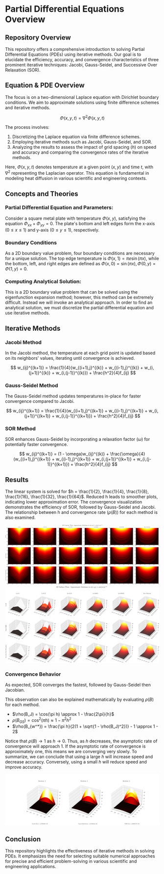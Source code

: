 # Partial Differential Equations Overview

## Repository Overview
This repository offers a comprehensive introduction to solving Partial Differential Equations (PDEs) using iterative methods. Our goal is to elucidate the efficiency, accuracy, and convergence characteristics of three prominent iterative techniques: Jacobi, Gauss-Seidel, and Successive Over Relaxation (SOR).

## Equation & PDE Overview

The focus is on a two-dimensional Laplace equation with Dirichlet boundary conditions. We aim to approximate solutions using finite difference schemes and iterative methods.

$$
\Phi(x, y, t) = \nabla^2 \Phi(x, y, t)
$$

The process involves:
1. Discretizing the Laplace equation via finite difference schemes.
2. Employing iterative methods such as Jacobi, Gauss-Seidel, and SOR.
3. Analyzing the results to assess the impact of grid spacing ($h$) on speed and accuracy and comparing the convergence rates of the iterative methods.

Here, $\Phi(x, y, t)$ denotes temperature at a given point $(x, y)$ and time $t$, with $\nabla^2$ representing the Laplacian operator. This equation is fundamental in modeling heat diffusion in various scientific and engineering contexts.

## Concepts and Theories

### Partial Differential Equation and Parameters:
Consider a square metal plate with temperature $\Phi(x, y)$, satisfying the equation $\Phi_{xx} + \Phi_{yy} = 0$. The plate's bottom and left edges form the x-axis ($0 \leq x \leq 1$) and y-axis ($0 \leq y \leq 1$), respectively.

### Boundary Conditions
As a 2D boundary value problem, four boundary conditions are necessary for a unique solution. The top edge temperature is $\Phi(x, 1) = \pi e \sin(\pi x)$, while the bottom, left, and right edges are defined as $\Phi(x, 0) = \sin(\pi x), \Phi(0, y) = \Phi(1, y) = 0$.

### Computing Analytical Solution:
This is a 2D boundary value problem that can be solved using the eigenfunction expansion
method; however, this method can be extremely difficult. Instead we will invoke an analytical
approach.
In order to find an analytical solution, we must discretize the partial differential equation and
use iterative methods.

## Iterative Methods

### Jacobi Method
In the Jacobi method, the temperature at each grid point is updated based on its neighbors' values, iterating until convergence is achieved.

$$
w_{ij}^{(k+1)} = \frac{1}{4}(w_{(i+1),j}^{(k)} + w_{(i-1),j}^{(k)} + w_{i,(j+1)}^{(k)} + w_{i,(j-1)}^{(k)}) + \frac{h^2}{4}f_{ij}
$$

### Gauss-Seidel Method
The Gauss-Seidel method updates temperatures in-place for faster convergence compared to Jacobi.

$$
w_{ij}^{(k+1)} = \frac{1}{4}(w_{(i+1),j}^{(k+1)} + w_{(i-1),j}^{(k+1)} + w_{i,(j+1)}^{(k+1)} + w_{i,(j-1)}^{(k+1)}) + \frac{h^2}{4}f_{ij}
$$

### SOR Method
SOR enhances Gauss-Seidel by incorporating a relaxation factor ($\omega$) for potentially faster convergence.

$$
w_{ij}^{(k+1)} = (1 - \omega)w_{ij}^{(k)} + \frac{\omega}{4}(w_{(i+1),j}^{(k+1)} + w_{(i-1),j}^{(k+1)} + w_{i,(j+1)}^{(k+1)} + w_{i,(j-1)}^{(k+1)}) + \frac{h^2}{4}f_{ij}
$$

## Results
The linear system is solved for $h = \frac{1}{2}, \frac{1}{4}, \frac{1}{8}, \frac{1}{16}, \frac{1}{32}, \frac{1}{64}$. Reduced h leads to smoother plots, indicating lower approximation error. The convergence visualization demonstrates the efficiency of SOR, followed by Gauss-Seidel and Jacobi. The relationship between h and convergence rate ($\rho(B)$) for each method is also examined.

![Contour Plot](plots/2d_contour.png)
![Surface Plot](plots/3d_surface.png)

### Convergence Behavior
As expected, SOR converges the fastest, followed by Gauss-Seidel then Jacobian.

This observation can also be explained mathematically by evaluating $\rho(B)$ for each method.

- $\rho(B_J) = \cos(\pi h) \approx 1 - \frac{2\pi}{h}$
- $\rho(B_{GS}) = \cos^2(\pi h) \approx 1 - \pi^2h^2$
- $\rho(B_{w^*}) = \frac{\pi h}{2(1 + \sqrt{1 - \rho(B_J)^2})} - 1 \approx 1 - 2$

Notice that $\rho(B) \to 1$ as $h \to 0$. Thus, as $h$ decreases, the asymptotic rate of convergence will approach 1. If the asymptotic rate of convergence is approximately one, this means we are converging very slowly. To summarize, we can conclude that using a large $h$ will increase speed and decrease accuracy. Conversely, using a small $h$ will reduce speed and improve accuracy.


![Convergence Visualization](/plots/heat_equation_animation.gif)

## Conclusion

This repository highlights the effectiveness of iterative methods in solving PDEs. It emphasizes the need for selecting suitable numerical approaches for precise and efficient problem-solving in various scientific and engineering applications.
